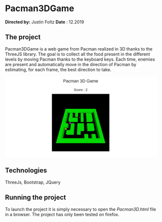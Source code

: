 
# Pacman3DGame

**Directed by:** Justin Foltz
**Date** : 12.2019

## The project

Pacman3DGame is a web game from Pacman realized in 3D thanks to the ThreeJS library. The goal is to collect all the food present in the different levels by moving Pacman thanks to the keyboard keys. Each time, enemies are present and automatically move in the direction of Pacman by estimating, for each frame, the best direction to take. 

![](./img/pacman.jpg)

## Technologies

ThreeJs, Bootstrap, JQuery

## Running the project

To launch the project it is simply necessary to open the *Pacman3D.html* file in a browser.
The project has only been tested on firefox.